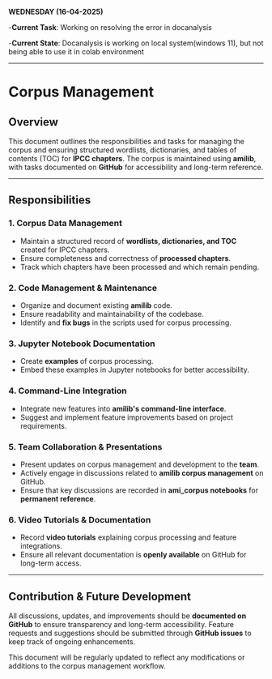 
**WEDNESDAY (16-04-2025)**

-**Current Task**: Working on resolving the error in docanalysis

-**Current State**: Docanalysis is working on local system(windows 11), but not being able to use it in colab environment

---
# Corpus Management

## Overview  
This document outlines the responsibilities and tasks for managing the corpus and ensuring structured wordlists, dictionaries, and tables of contents (TOC) for **IPCC chapters**. The corpus is maintained using **amilib**, with tasks documented on **GitHub** for accessibility and long-term reference.

---

## Responsibilities  

### 1. **Corpus Data Management**  
- Maintain a structured record of **wordlists, dictionaries, and TOC** created for IPCC chapters.  
- Ensure completeness and correctness of **processed chapters**.  
- Track which chapters have been processed and which remain pending.  

### 2. **Code Management & Maintenance**  
- Organize and document existing **amilib** code.  
- Ensure readability and maintainability of the codebase.  
- Identify and **fix bugs** in the scripts used for corpus processing.  

### 3. **Jupyter Notebook Documentation**  
- Create **examples** of corpus processing.  
- Embed these examples in Jupyter notebooks for better accessibility.  

### 4. **Command-Line Integration**  
- Integrate new features into **amilib's command-line interface**.  
- Suggest and implement feature improvements based on project requirements.  

### 5. **Team Collaboration & Presentations**  
- Present updates on corpus management and development to the **team**.  
- Actively engage in discussions related to **amilib corpus management** on GitHub.  
- Ensure that key discussions are recorded in **ami_corpus notebooks** for **permanent reference**.  

### 6. **Video Tutorials & Documentation**  
- Record **video tutorials** explaining corpus processing and feature integrations.  
- Ensure all relevant documentation is **openly available** on GitHub for long-term access.  

---


## Contribution & Future Development  

All discussions, updates, and improvements should be **documented on GitHub** to ensure transparency and long-term accessibility. Feature requests and suggestions should be submitted through **GitHub issues** to keep track of ongoing enhancements.

This document will be regularly updated to reflect any modifications or additions to the corpus management workflow.  

